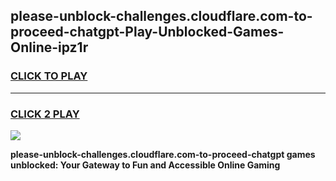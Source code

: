 
## please-unblock-challenges.cloudflare.com-to-proceed-chatgpt-Play-Unblocked-Games-Online-ipz1r
<h3>
<a href="https://premium76.site?title=please-unblock-challenges.cloudflare.com-to-proceed-chatgpt&ref=25A">CLICK TO PLAY</a></h3>
<hr>

<h3>
<a href="https://premium76.site?title=please-unblock-challenges.cloudflare.com-to-proceed-chatgpt&ref=25A">CLICK 2 PLAY</a>
  
</h3>

<a href="https://premium76.site?title=please-unblock-challenges.cloudflare.com-to-proceed-chatgpt&ref=25A"><img src="https://clearcache.store/games.png"></a>


**please-unblock-challenges.cloudflare.com-to-proceed-chatgpt games unblocked: Your Gateway to Fun and Accessible Online Gaming**
